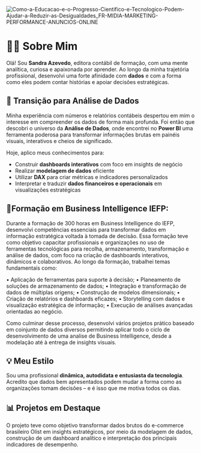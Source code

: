 ![Como-a-Educacao-e-o-Progresso-Cientifico-e-Tecnologico-Podem-Ajudar-a-Reduzir-as-Desigualdades_FR-MIDIA-MARKETING-PERFORMANCE-ANUNCIOS-ONLINE](https://github.com/user-attachments/assets/0d62c433-7e20-4e84-aacc-04d7ebcbaeac)


# 👩‍💻 Sobre Mim
 
Olá! Sou **Sandra Azevedo**, editora contábil de formação, com uma mente analítica, curiosa e apaixonada por aprender. Ao longo da minha trajetória profissional, desenvolvi uma forte afinidade com **dados** e com a forma como eles podem contar histórias e apoiar decisões estratégicas.
 
## 🚀 Transição para Análise de Dados
 
Minha experiência com números e relatórios contábeis despertou em mim o interesse em compreender os dados de forma mais profunda. Foi então que descobri o universo da **Análise de Dados**, onde encontrei no **Power BI** uma ferramenta poderosa para transformar informações brutas em painéis visuais, interativos e cheios de significado.
 
Hoje, aplico meus conhecimentos para:
 
- Construir **dashboards interativos** com foco em insights de negócio
- Realizar **modelagem de dados** eficiente
- Utilizar **DAX** para criar métricas e indicadores personalizados
- Interpretar e traduzir **dados financeiros e operacionais** em visualizações estratégicas

## 🔹Formação em Business Intelligence IEFP:
Durante a formação de 300 horas em Business Intelligence do IEFP, desenvolvi competências essenciais para transformar dados em informação estratégica voltada à tomada de decisão. Essa formação teve como objetivo capacitar profissionais e organizações no uso de ferramentas tecnológicas para recolha, armazenamento, transformação e análise de dados, com foco na criação de dashboards interativos, dinâmicos e colaborativos. Ao longo da formação, trabalhei temas fundamentais como:


• Aplicação de ferramentas para suporte à decisão;
• Planeamento de soluções de armazenamento de dados;
• Integração e transformação de dados de múltiplas origens;
• Construção de modelos dimensionais;
• Criação de relatórios e dashboards eficazes; 
• Storytelling com dados e visualização estratégica de informação;
• Execução de análises avançadas orientadas ao negócio.

Como culminar desse processo, desenvolvi vários projetos prático baseado em coinjunto de dados diversos permitindo aplicar todo o ciclo de desenvolvimento de uma analise de Business Intelligence, desde a modelação até à entrega de insights visuais.
 
## 💡 Meu Estilo
 
Sou uma profissional **dinâmica, autodidata e entusiasta da tecnologia**. Acredito que dados bem apresentados podem mudar a forma como as organizações tomam decisões – e é isso que me motiva todos os dias.


 ## 📊 Projetos em Destaque

O projeto teve como objetivo transformar dados brutos do e-commerce brasileiro Olist em insights estratégicos, por meio da modelagem de dados, construção de um dashboard analítico e interpretação dos principais indicadores de desempenho.

